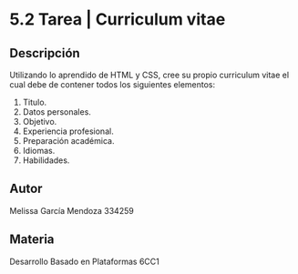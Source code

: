 # 5.2 Tarea | Curriculum vitae

## Descripción
Utilizando lo aprendido de HTML y CSS, cree su propio curriculum vitae el cual debe de contener todos los siguientes elementos:

1. Titulo.
2. Datos personales.
3. Objetivo.
4. Experiencia profesional.
5. Preparación académica.
6. Idiomas.
7. Habilidades.

## Autor
Melissa García Mendoza 334259

## Materia
Desarrollo Basado en Plataformas 6CC1